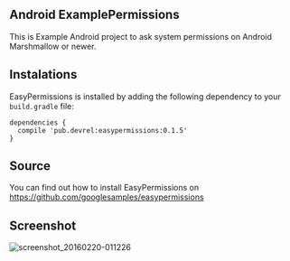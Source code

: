 ## Android ExamplePermissions

This is Example Android project to ask system permissions on Android Marshmallow or newer.

## Instalations

EasyPermissions is installed by adding the following dependency to your `build.gradle` file:

```
dependencies {
  compile 'pub.devrel:easypermissions:0.1.5'
}
```

## Source

You can find out how to install EasyPermissions on https://github.com/googlesamples/easypermissions

## Screenshot

![screenshot_20160220-011226](https://cloud.githubusercontent.com/assets/729627/13184535/1213eaf8-d76f-11e5-9efa-6dbc6ad9a4d5.png)